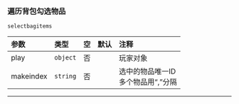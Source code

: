 ### 遍历背包勾选物品
`selectbagitems`

| 参数      | 类型     | 空   | 默认 | 注释                                  |
| :-------- | :------- | :--- | :--- | :------------------------------------ |
| play      | `object` | 否   |      | 玩家对象                              |
| makeindex | `string` | 否   |      | 选中的物品唯一ID<br />多个物品用“,”分隔 |

------------

